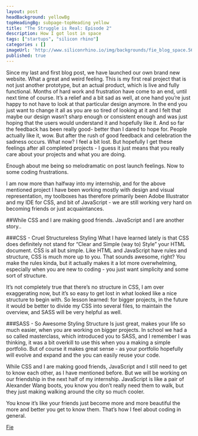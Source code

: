 ```yaml
---
layout: post
headBackground: yellowBg
topHeadingBg: subpage-topHeading yellow
title: "The Struggle is Real: Episode 2"
description: How I got lost in space 
tags: ["startups", "silicon rhino"]
categories : []
imageUrl: 'http://www.siliconrhino.io/img/backgrounds/fie_blog_space.5649.png'
published: true
---
```


Since my last and first blog post, we have launched our own brand new website. What a great and weird feeling. This is my first real project that is not just another prototype, but an actual product, which is live and fully functional. Months of hard work and frustration have come to an end, until next time of course. It’s a relief and a bit sad as well, at one hand you’re just happy to not have to look at that particular design anymore. In the end you just want to change it all as you are so tired of looking at it and I felt that maybe our design wasn’t sharp enough or consistent enough and was just hoping that the users would understand it and hopefully like it. And so far the feedback has been really good- better than I dared to hope for. People actually like it, wow. But after the rush of good feedback and celebration the sadness occurs. What now? I feel a bit lost. But hopefully I get these feelings after all completed projects - I guess it just means that you really care about your projects and what you are doing.

Enough about me being so melodramatic on post launch feelings. Now to some coding frustrations.

I am now more than halfway into my internship, and for the above mentioned project I have been working mostly with design and visual representation, my toolboxes has therefore primarily been Adobe Illustrator and my IDE for CSS, and bit of JavaScript - we are still working very hard on becoming friends or just acquaintances.

<div class="bottom-border yellow"></div>
##While CSS and I are making good friends. JavaScript and I are another story..
<div class="bottom-border yellow"></div>

###CSS - Cruel Structureless Styling
What I have learned lately is that CSS does definitely not stand for “Clear and Simple (way to) Style” your HTML document. CSS is all but simple. Like HTML and JavaScript have rules and structure, CSS is much more up to you. That sounds awesome, right? You make the rules kinda, but it actually makes it a lot more overwhelming, especially when you are new to coding - you just want simplicity and some sort of structure. 

It’s not completely true that there’s no structure in CSS, I am over exaggerating now, but it’s so easy to get lost in what looked like a nice structure to begin with. So lesson learned: for bigger projects, in the future it would be better to divide my CSS into several files, to maintain the overview, and SASS will be very helpful as well.

###SASS - So Awesome Styling Structure
Is just great, makes your life so much easier, when you are working on bigger projects. In school we had a so called masterclass, which introduced you to SASS, and I remember I was thinking, it was a bit overkill to use this when you a making a simple portfolio. But of course it makes great sense - as your portfolio hopefully will evolve and expand and the you can easily reuse your code.

While CSS and I are making good friends, JavaScript and I still need to get to know each other, as I have mentioned before. But we will be working on our friendship in the next half of my internship. JavaScript is like a pair of Alexander Wang boots, you know you don’t really need them to walk, but they just making walking around the city so much cooler. 

You know it’s like your friends just become more and more beautiful the more and better you get to know them. That’s how I feel about coding in general.



[Fie](https://twitter.com/fiejelved)





<!-- [get the PDF]({{ site.url }}/assets/mydoc.pdf). -->
